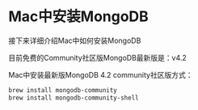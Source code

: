 # Mac中安装MongoDB

接下来详细介绍Mac中如何安装MongoDB

目前免费的Community社区版MongoDB最新版是：v4.2

Mac中安装最新版MongoDB 4.2 community社区版方式：

```bash
brew install mongodb-community
brew install mongodb-community-shell
```
